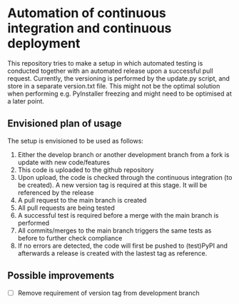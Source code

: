 # Automation of continuous integration and continuous deployment
This repository tries to make a setup in which automated testing is conducted together with an automated release upon a successful pull request. Currently, the versioning is performed by the update.py script, and store in a separate version.txt file. This might not be the optimal solution when performing e.g. PyInstaller freezing and might need to be optimised at a later point.

## Envisioned plan of usage
The setup is envisioned to be used as follows:
1) Either the develop branch or another development branch from a fork is update with new code/features
2) This code is uploaded to the github repository
3) Upon upload, the code is checked through the continuous integration (to be created). A new version tag is required at this stage. It will be referenced by the release
4) A pull request to the main branch is created
5) All pull requests are being tested
6) A successful test is required before a merge with the main branch is performed
7) All commits/merges to the main branch triggers the same tests as before to further check compliance
8) If no errors are detected, the code will first be pushed to (test)PyPI and afterwards a release is created with the lastest tag as reference.

## Possible improvements
- [ ] Remove requirement of version tag from development branch